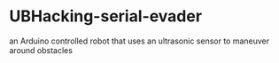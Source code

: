# UBHacking-serial-evader
an Arduino controlled robot that uses an ultrasonic sensor to maneuver around obstacles  
